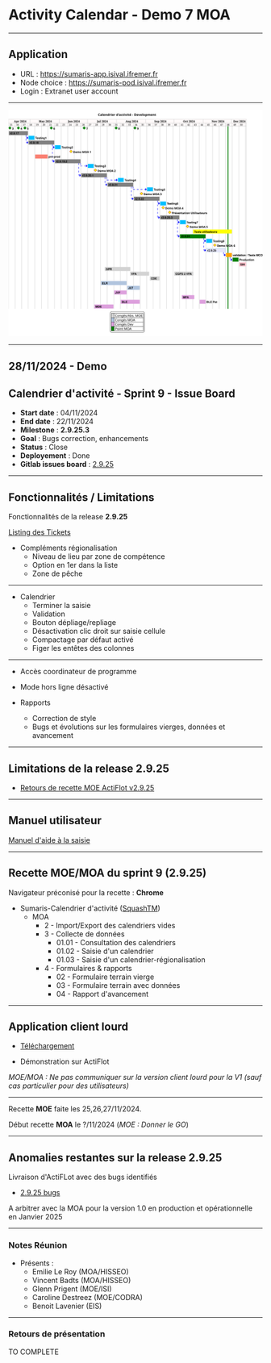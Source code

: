 # Activity Calendar - Demo 7 MOA

---

## Application

- URL : https://sumaris-app.isival.ifremer.fr
- Node choice : https://sumaris-pod.isival.ifremer.fr
- Login : Extranet user account

---

![rec-activity-calendar-planning](/projects/activity-calendar/not/images/refonte-activity-calendar-planning-sprints.svg)

---

## 28/11/2024 - Demo

## Calendrier d'activité - Sprint 9 - Issue Board

- **Start date** : 04/11/2024
- **End date** : 22/11/2024
- **Milestone** : **2.9.25.3**
- **Goal** : Bugs correction, enhancements
- **Status** : Close
- **Deployement** : Done
- **Gitlab issues board** : [2.9.25](https://gitlab.ifremer.fr/sih-public/sumaris/sumaris-app/-/boards/873?label_name[]=ACTIFLOT&milestone_title=2.9.25)

---

## Fonctionnalités / Limitations

Fonctionnalités de la release **2.9.25**

[Listing des Tickets](https://gitlab.ifremer.fr/sih-public/sumaris/sumaris-doc/-/blob/master/projects/activity-calendar/not/not-24-001-calendrier-refonte-sprints-board.md#calendrier-dactivité---sprint-9---issue-board) 

- Compléments régionalisation
  - Niveau de lieu par zone de compétence
  - Option en 1er dans la liste
  - Zone de pêche

---

- Calendrier
  - Terminer la saisie
  - Validation
  - Bouton dépliage/repliage
  - Désactivation clic droit sur saisie cellule
  - Compactage par défaut activé
  - Figer les entêtes des colonnes

---

- Accès coordinateur de programme

- Mode hors ligne désactivé

- Rapports
  - Correction de style
  - Bugs et évolutions sur les formulaires vierges, données et avancement

---

## Limitations de la release **2.9.25**
- [Retours de recette MOE ActiFlot v2.9.25](https://gitlab.ifremer.fr/sih-public/sumaris/sumaris-doc/-/blob/master/projects/activity-calendar/rec/rec-24-006-activity-calendar-refonte-recette-2.9.25.md)

---

## Manuel utilisateur

[Manuel d'aide à la saisie](https://gitlab.ifremer.fr/sih-public/sumaris/sumaris-doc/-/blob/master/user-manual/user-activity-calendar-manual/user-activity-calendar-manual.md)

---

## Recette MOE/MOA du sprint 9 (**2.9.25**)

Navigateur préconisé pour la recette : **Chrome**

- Sumaris-Calendrier d'activité ([SquashTM](http://visi-common-squash.ifremer.fr:8080/squash/login))
  - MOA
      - 2 - Import/Export des calendriers vides
      - 3 - Collecte de données
          * 01.01 - Consultation des calendriers
          * 01.02 - Saisie d'un calendrier
          * 01.03 - Saisie d'un calendrier-régionalisation
      - 4 - Formulaires & rapports
          * 02 - Formulaire terrain vierge
          * 03 - Formulaire terrain avec données
          * 04 - Rapport d'avancement

---

## Application client lourd

- [Téléchargement](https://gitlab.ifremer.fr/api/v4/projects/sih-public%2Fsumaris%2Fsumaris-app/packages/generic/sumaris-app/2.9.25.3/sumaris-app-2.9.25.3-windows-x64.exe)

- Démonstration sur ActiFlot

_MOE/MOA : Ne pas communiquer sur la version client lourd pour la V1 (sauf cas particulier pour des utilisateurs)_

---

Recette **MOE** faite les 25,26,27/11/2024. 

Début recette **MOA** le ?/11/2024 (_MOE : Donner le GO_)

---

## Anomalies restantes sur la release 2.9.25

Livraison d'ActiFLot avec des bugs identifiés 

- [2.9.25 bugs](https://gitlab.ifremer.fr/sih-public/sumaris/sumaris-doc/-/blob/master/projects/activity-calendar/mex/mex-24-002-issues-report-2.9.md)

A arbitrer avec la MOA pour la version 1.0 en production et opérationnelle en Janvier 2025

---

### Notes Réunion

- Présents :
    - Emilie Le Roy (MOA/HISSEO)
    - Vincent Badts (MOA/HISSEO)
    - Glenn Prigent (MOE/ISI)
    - Caroline Destreez (MOE/CODRA)
    - Benoit Lavenier (EIS)

---

### Retours de présentation 

TO COMPLETE